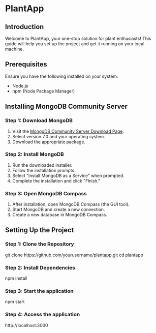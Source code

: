 # PlantApp

## Introduction
Welcome to PlantApp, your one-stop solution for plant enthusiasts! This guide will help you set up the project and get it running on your local machine.

## Prerequisites
Ensure you have the following installed on your system:
- Node.js
- npm (Node Package Manager)

## Installing MongoDB Community Server

### Step 1: Download MongoDB
1. Visit the [MongoDB Community Server Download Page](https://www.mongodb.com/try/download/community).
2. Select version 7.0 and your operating system.
3. Download the appropriate package.

### Step 2: Install MongoDB
1. Run the downloaded installer.
2. Follow the installation prompts.
3. Select "Install MongoDB as a Service" when prompted.
4. Complete the installation and click "Finish."

### Step 3: Open MongoDB Compass
1. After installation, open MongoDB Compass (the GUI tool).
2. Start MongoDB and create a new connection.
3. Create a new database in MongoDB Compass.

## Setting Up the Project

### Step 1: Clone the Repository
git clone https://github.com/yourusername/plantapp.git
cd plantapp

### Step 2: Install Dependencies 
npm install

### Step 3: Start the application
npm start

### Step 4: Access the application
http://localhost:3000

